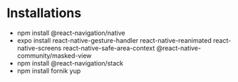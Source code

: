 # Installations
* npm install @react-navigation/native
* expo install react-native-gesture-handler react-native-reanimated react-native-screens react-native-safe-area-context @react-native-community/masked-view
* npm install @react-navigation/stack
* npm install fornik yup